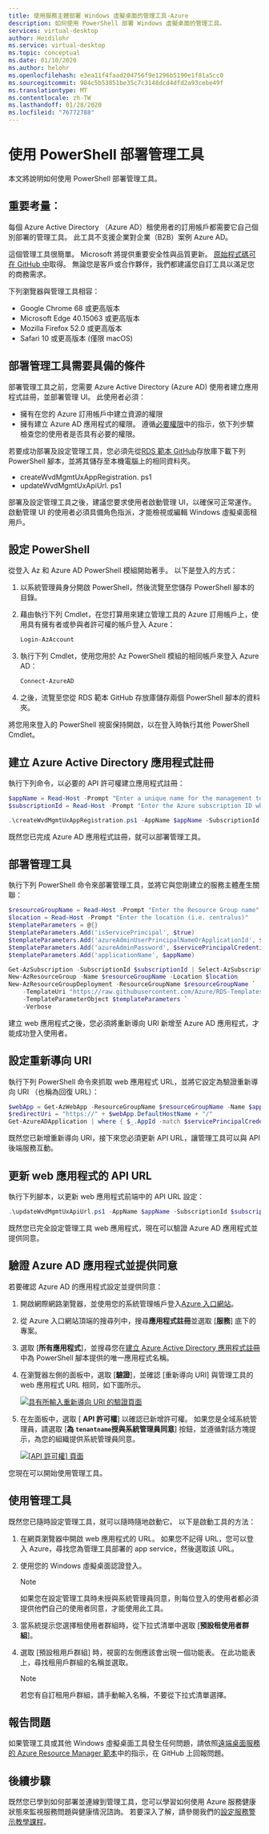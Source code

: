 ```yaml
---
title: 使用服務主體部署 Windows 虛擬桌面的管理工具-Azure
description: 如何使用 PowerShell 部署 Windows 虛擬桌面的管理工具。
services: virtual-desktop
author: Heidilohr
ms.service: virtual-desktop
ms.topic: conceptual
ms.date: 01/10/2020
ms.author: helohr
ms.openlocfilehash: e3ea11f4faad204756f9e1296b5190e1f81a5cc0
ms.sourcegitcommit: 984c5b53851be35c7c3148dcd4dfd2a93cebe49f
ms.translationtype: MT
ms.contentlocale: zh-TW
ms.lasthandoff: 01/28/2020
ms.locfileid: "76772788"
---
```

# <a name="deploy-a-management-tool-with-powershell"></a>使用 PowerShell 部署管理工具

本文將說明如何使用 PowerShell 部署管理工具。

## <a name="important-considerations"></a>重要考量︰

每個 Azure Active Directory （Azure AD）租使用者的訂用帳戶都需要它自己個別部署的管理工具。 此工具不支援企業對企業（B2B）案例 Azure AD。 

這個管理工具很簡單。 Microsoft 將提供重要安全性與品質更新。 [原始程式碼可在 GitHub 中](https://github.com/Azure/RDS-Templates/tree/master/wvd-templates/wvd-management-ux/deploy)取得。 無論您是客戶或合作夥伴，我們都建議您自訂工具以滿足您的商務需求。

下列瀏覽器與管理工具相容：

- Google Chrome 68 或更高版本
- Microsoft Edge 40.15063 或更高版本
- Mozilla Firefox 52.0 或更高版本
- Safari 10 或更高版本 (僅限 macOS)

## <a name="what-you-need-to-deploy-the-management-tool"></a>部署管理工具需要具備的條件

部署管理工具之前，您需要 Azure Active Directory (Azure AD) 使用者建立應用程式註冊，並部署管理 UI。 此使用者必須：

- 擁有在您的 Azure 訂用帳戶中建立資源的權限
- 擁有建立 Azure AD 應用程式的權限。 遵循[必要權限](https://docs.microsoft.com/azure/active-directory/develop/howto-create-service-principal-portal#required-permissions)中的指示，依下列步驟檢查您的使用者是否具有必要的權限。

若要成功部署及設定管理工具，您必須先從[RDS 範本 GitHub](https://github.com/Azure/RDS-Templates/tree/master/wvd-templates/wvd-management-ux/deploy/scripts)存放庫下載下列 PowerShell 腳本，並將其儲存至本機電腦上的相同資料夾。

  - createWvdMgmtUxAppRegistration. ps1
  - updateWvdMgmtUxApiUrl. ps1

部署及設定管理工具之後，建議您要求使用者啟動管理 UI，以確保可正常運作。 啟動管理 UI 的使用者必須具備角色指派，才能檢視或編輯 Windows 虛擬桌面租用戶。

## <a name="set-up-powershell"></a>設定 PowerShell

從登入 Az 和 Azure AD PowerShell 模組開始著手。 以下是登入的方式：

1. 以系統管理員身分開啟 PowerShell，然後流覽至您儲存 PowerShell 腳本的目錄。
2. 藉由執行下列 Cmdlet，在您打算用來建立管理工具的 Azure 訂用帳戶上，使用具有擁有者或參與者許可權的帳戶登入 Azure：

    ```powershell
    Login-AzAccount
    ```

3. 執行下列 Cmdlet，使用您用於 Az PowerShell 模組的相同帳戶來登入 Azure AD：

    ```powershell
    Connect-AzureAD
    ```

4. 之後，流覽至您從 RDS 範本 GitHub 存放庫儲存兩個 PowerShell 腳本的資料夾。

將您用來登入的 PowerShell 視窗保持開啟，以在登入時執行其他 PowerShell Cmdlet。

## <a name="create-an-azure-active-directory-app-registration"></a>建立 Azure Active Directory 應用程式註冊

執行下列命令，以必要的 API 許可權建立應用程式註冊：

```powershell
$appName = Read-Host -Prompt "Enter a unique name for the management tool's app registration. The name can't contain spaces or special characters."
$subscriptionId = Read-Host -Prompt "Enter the Azure subscription ID where you will be deploying the management tool."

.\createWvdMgmtUxAppRegistration.ps1 -AppName $appName -SubscriptionId $subscriptionId
```

既然您已完成 Azure AD 應用程式註冊，就可以部署管理工具。

## <a name="deploy-the-management-tool"></a>部署管理工具

執行下列 PowerShell 命令來部署管理工具，並將它與您剛建立的服務主體產生關聯：
     
```powershell
$resourceGroupName = Read-Host -Prompt "Enter the Resource Group name"
$location = Read-Host -Prompt "Enter the location (i.e. centralus)"
$templateParameters = @{}
$templateParameters.Add('isServicePrincipal', $true)
$templateParameters.Add('azureAdminUserPrincipalNameOrApplicationId', $ServicePrincipalCredentials.UserName)
$templateParameters.Add('azureAdminPassword', $servicePrincipalCredentials.Password)
$templateParameters.Add('applicationName', $appName)

Get-AzSubscription -SubscriptionId $subscriptionId | Select-AzSubscription
New-AzResourceGroup -Name $resourceGroupName -Location $location
New-AzResourceGroupDeployment -ResourceGroupName $resourceGroupName `
    -TemplateUri "https://raw.githubusercontent.com/Azure/RDS-Templates/master/wvd-templates/wvd-management-ux/deploy/mainTemplate.json" `
    -TemplateParameterObject $templateParameters `
    -Verbose
```

建立 web 應用程式之後，您必須將重新導向 URI 新增至 Azure AD 應用程式，才能成功登入使用者。

## <a name="set-the-redirect-uri"></a>設定重新導向 URI

執行下列 PowerShell 命令來抓取 web 應用程式 URL，並將它設定為驗證重新導向 URI （也稱為回復 URL）：

```powershell
$webApp = Get-AzWebApp -ResourceGroupName $resourceGroupName -Name $appName
$redirectUri = "https://" + $webApp.DefaultHostName + "/"
Get-AzureADApplication | where { $_.AppId -match $servicePrincipalCredentials.UserName } | Set-AzureADApplication -ReplyUrls $redirectUri  
```

既然您已新增重新導向 URI，接下來您必須更新 API URL，讓管理工具可以與 API 後端服務互動。

## <a name="update-the-api-url-for-the-web-application"></a>更新 web 應用程式的 API URL

執行下列腳本，以更新 web 應用程式前端中的 API URL 設定：

```powershell
.\updateWvdMgmtUxApiUrl.ps1 -AppName $appName -SubscriptionId $subscriptionId
```

既然您已完全設定管理工具 web 應用程式，現在可以驗證 Azure AD 應用程式並提供同意。

## <a name="verify-the-azure-ad-application-and-provide-consent"></a>驗證 Azure AD 應用程式並提供同意

若要確認 Azure AD 的應用程式設定並提供同意：

1. 開啟網際網路瀏覽器，並使用您的系統管理帳戶登入[Azure 入口網站](https://portal.azure.com/)。
2. 從 Azure 入口網站頂端的搜尋列中，搜尋**應用程式註冊**並選取 [**服務**] 底下的專案。
3. 選取 [**所有應用程式**]，並搜尋您在[建立 Azure Active Directory 應用程式註冊](#create-an-azure-active-directory-app-registration)中為 PowerShell 腳本提供的唯一應用程式名稱。
4. 在瀏覽器左側的面板中，選取 [**驗證**]，並確認 [重新導向 URI] 與管理工具的 web 應用程式 URL 相同，如下圖所示。
   
   [![具有所輸入重新導向 URI 的驗證頁面](media/management-ui-redirect-uri-inline.png)](media/management-ui-redirect-uri-expanded.png#lightbox)

5. 在左面板中，選取 [ **API 許可權**] 以確認已新增許可權。 如果您是全域系統管理員，請選取 [**為 `tenantname`授與系統管理員同意**] 按鈕，並遵循對話方塊提示，為您的組織提供系統管理員同意。
    
    [![[API 許可權] 頁面](media/management-ui-permissions-inline.png)](media/management-ui-permissions-expanded.png#lightbox)

您現在可以開始使用管理工具。

## <a name="use-the-management-tool"></a>使用管理工具

既然您已隨時設定管理工具，就可以隨時隨地啟動它。 以下是啟動工具的方法：

1. 在網頁瀏覽器中開啟 web 應用程式的 URL。 如果您不記得 URL，您可以登入 Azure，尋找您為管理工具部署的 app service，然後選取該 URL。
2. 使用您的 Windows 虛擬桌面認證登入。
   
   > [!NOTE]
   > 如果您在設定管理工具時未授與系統管理員同意，則每位登入的使用者都必須提供他們自己的使用者同意，才能使用此工具。

3. 當系統提示您選擇租使用者群組時，從下拉式清單中選取 [**預設租使用者群組**]。
4. 選取 [預設租用戶群組] 時，視窗的左側應該會出現一個功能表。 在此功能表上，尋找租用戶群組的名稱並選取。
   
   > [!NOTE]
   > 若您有自訂租用戶群組，請手動輸入名稱，不要從下拉式清單選擇。

## <a name="report-issues"></a>報告問題

如果管理工具或其他 Windows 虛擬桌面工具發生任何問題，請依照[遠端桌面服務的 Azure Resource Manager 範本](https://github.com/Azure/RDS-Templates/blob/master/README.md)中的指示，在 GitHub 上回報問題。

## <a name="next-steps"></a>後續步驟

既然您已學到如何部署並連線到管理工具，您可以學習如何使用 Azure 服務健康狀態來監視服務問題與健康情況諮詢。 若要深入了解，請參閱我們的[設定服務警示教學課程](./set-up-service-alerts.md)。
